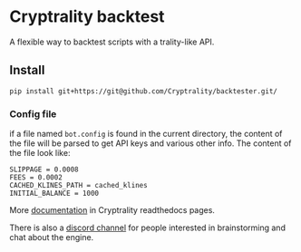 # Cryptrality backtest

A flexible way to backtest scripts with a trality-like API.


## Install

    pip install git+https://git@github.com/Cryptrality/backtester.git/




### Config file

if a file named `bot.config` is found in the current directory, the content
of the file will be parsed to get API keys and various other info.
The content of the file look like:

    SLIPPAGE = 0.0008
    FEES = 0.0002
    CACHED_KLINES_PATH = cached_klines
    INITIAL_BALANCE = 1000

More [documentation](https://cryptrality.readthedocs.io) in Cryptrality readthedocs pages.

There is also a [discord channel](https://discord.gg/jk8gNzg6) for people interested in brainstorming
and chat about the engine.

